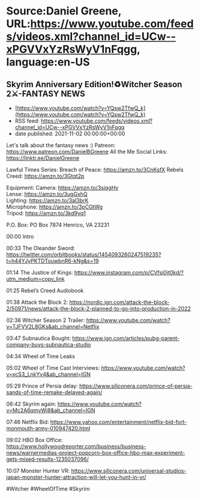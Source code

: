 # Source:Daniel Greene, URL:https://www.youtube.com/feeds/videos.xml?channel_id=UCw--xPGVVxYzRsWyV1nFqgg, language:en-US

## Skyrim Anniversary Edition!♻️Witcher Season 2⚔️-FANTASY NEWS
 - [https://www.youtube.com/watch?v=YQsw2TfwQ_k](https://www.youtube.com/watch?v=YQsw2TfwQ_k)
 - RSS feed: https://www.youtube.com/feeds/videos.xml?channel_id=UCw--xPGVVxYzRsWyV1nFqgg
 - date published: 2021-11-02 00:00:00+00:00

Let's talk about the fantasy news :) 
Patreon: https://www.patreon.com/DanielBGreene 
All the Me Social Links: https://linktr.ee/DanielGreene

Lawful Times Series: 
Breach of Peace: https://amzn.to/3CnKsfX
Rebels Creed: https://amzn.to/3Gtqt2p

Equipment: 
Camera: https://amzn.to/3siqgHv  
Lense: https://amzn.to/3ugGxhQ  
Lighting: https://amzn.to/3aI3brK  
Microphone: https://amzn.to/3pCGtWg  
Tripod: https://amzn.to/3kd9yq1  

P.O. Box: PO Box 7874 Henrico, VA 23231

00:00 Intro

00:33 The Oleander Sword: https://twitter.com/orbitbooks/status/1454093260247519235?t=h44YJyPKTDTouwbnR6-kNg&s=19 

01:14 The Justice of Kings: https://www.instagram.com/p/CVfsi0jt0kd/?utm_medium=copy_link 

01:25 Rebel’s Creed Audiobook

01:38 Attack the Block 2: https://nordic.ign.com/attack-the-block-2/50971/news/attack-the-block-2-planned-to-go-into-production-in-2022 

02:38 Witcher Season 2 Trailer: https://www.youtube.com/watch?v=TJFVV2L8GKs&ab_channel=Netflix 

03:47 Subnautica Bought: https://www.ign.com/articles/pubg-parent-company-buys-subnautica-studio 

04:34 Wheel of Time Leaks

05:02 Wheel of Time Cast Interviews: https://www.youtube.com/watch?v=xcS3_LnkYv4&ab_channel=IGN 

05:29 Prince of Persia delay: https://www.siliconera.com/prince-of-persia-sands-of-time-remake-delayed-again/ 

06:42 Skyrim again: https://www.youtube.com/watch?v=Mc2A6qmvWj8&ab_channel=IGN 

07:46 Netflix Bid: https://www.yahoo.com/entertainment/netflix-bid-fort-monmouth-army-010947420.html 

09:02 HBO Box Office: https://www.hollywoodreporter.com/business/business-news/warnermedias-project-popcorn-box-office-hbo-max-experiment-gets-mixed-results-1235037096/ 

10:07 Monster Hunter VR: https://www.siliconera.com/universal-studios-japan-monster-hunter-attraction-will-let-you-hunt-in-vr/ 

#Witcher
#WheelOfTime
#Skyrim

